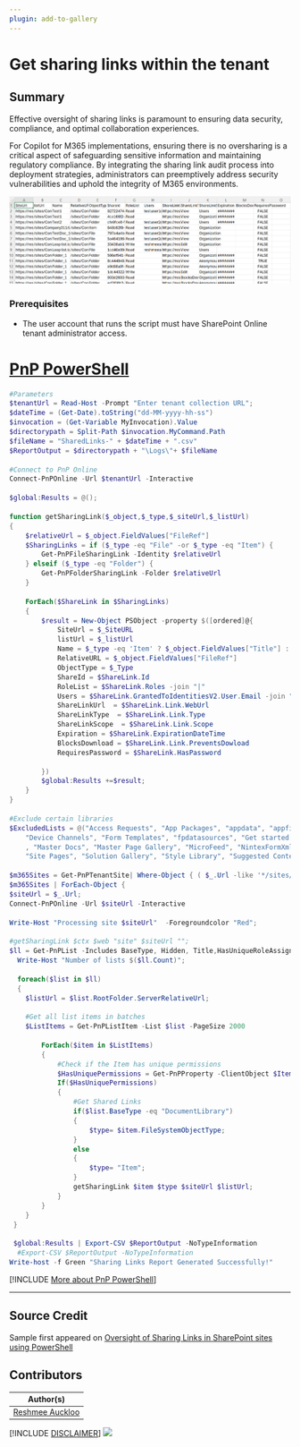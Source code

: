 ```yaml
---
plugin: add-to-gallery
---
```


# Get sharing links within the tenant

## Summary

Effective oversight of sharing links is paramount to ensuring data security, compliance, and optimal collaboration experiences.

For Copilot for M365 implementations, ensuring there is no oversharing is a critical aspect of safeguarding sensitive information and maintaining regulatory compliance. By integrating the sharing link audit process into deployment strategies, administrators can preemptively address security vulnerabilities and uphold the integrity of M365 environments.

![Example Screenshot](assets/preview.png)

### Prerequisites

- The user account that runs the script must have SharePoint Online tenant administrator access.

# [PnP PowerShell](#tab/pnpps)

```powershell
#Parameters
$tenantUrl = Read-Host -Prompt "Enter tenant collection URL";
$dateTime = (Get-Date).toString("dd-MM-yyyy-hh-ss")
$invocation = (Get-Variable MyInvocation).Value
$directorypath = Split-Path $invocation.MyCommand.Path
$fileName = "SharedLinks-" + $dateTime + ".csv"
$ReportOutput = $directorypath + "\Logs\"+ $fileName

#Connect to PnP Online
Connect-PnPOnline -Url $tenantUrl -Interactive

$global:Results = @();

function getSharingLink($_object,$_type,$_siteUrl,$_listUrl)
{
    $relativeUrl = $_object.FieldValues["FileRef"]
    $SharingLinks = if ($_type -eq "File" -or $_type -eq "Item") {
        Get-PnPFileSharingLink -Identity $relativeUrl
    } elseif ($_type -eq "Folder") {
        Get-PnPFolderSharingLink -Folder $relativeUrl
    }
    
    ForEach($ShareLink in $SharingLinks)
    {
        $result = New-Object PSObject -property $([ordered]@{
            SiteUrl = $_SiteURL
            listUrl = $_listUrl
            Name = $_type -eq 'Item' ? $_object.FieldValues["Title"] : $_object.FieldValues["FileLeafRef"]          
            RelativeURL = $_object.FieldValues["FileRef"] 
            ObjectType = $_Type
            ShareId = $ShareLink.Id
            RoleList = $ShareLink.Roles -join "|"
            Users = $ShareLink.GrantedToIdentitiesV2.User.Email -join "|"
            ShareLinkUrl  = $ShareLink.Link.WebUrl
            ShareLinkType  = $ShareLink.Link.Type
            ShareLinkScope  = $ShareLink.Link.Scope
            Expiration = $ShareLink.ExpirationDateTime
            BlocksDownload = $ShareLink.Link.PreventsDowload
            RequiresPassword = $ShareLink.HasPassword
                        
        })
        $global:Results +=$result;
    }     
}

#Exclude certain libraries
$ExcludedLists = @("Access Requests", "App Packages", "appdata", "appfiles", "Apps in Testing", "Cache Profiles", "Composed Looks", "Content and Structure Reports", "Content type publishing error log", "Converted Forms",
    "Device Channels", "Form Templates", "fpdatasources", "Get started with Apps for Office and SharePoint", "List Template Gallery", "Long Running Operation Status", "Maintenance Log Library", "Images", "site collection images"
    , "Master Docs", "Master Page Gallery", "MicroFeed", "NintexFormXml", "Quick Deploy Items", "Relationships List", "Reusable Content", "Reporting Metadata", "Reporting Templates", "Search Config List", "Site Assets", "Preservation Hold Library",
    "Site Pages", "Solution Gallery", "Style Library", "Suggested Content Browser Locations", "Theme Gallery", "TaxonomyHiddenList", "User Information List", "Web Part Gallery", "wfpub", "wfsvc", "Workflow History", "Workflow Tasks", "Pages")

$m365Sites = Get-PnPTenantSite| Where-Object { ( $_.Url -like '*/sites/*') -and $_.Template -ne 'RedirectSite#0' } 
$m365Sites | ForEach-Object {
$siteUrl = $_.Url;     
Connect-PnPOnline -Url $siteUrl -Interactive

Write-Host "Processing site $siteUrl"  -Foregroundcolor "Red"; 

#getSharingLink $ctx $web "site" $siteUrl "";
$ll = Get-PnPList -Includes BaseType, Hidden, Title,HasUniqueRoleAssignments,RootFolder | Where-Object {$_.Hidden -eq $False -and $_.Title -notin $ExcludedLists } #$_.BaseType -eq "DocumentLibrary" 
  Write-Host "Number of lists $($ll.Count)";

  foreach($list in $ll)
  {
    $listUrl = $list.RootFolder.ServerRelativeUrl;       

    #Get all list items in batches
    $ListItems = Get-PnPListItem -List $list -PageSize 2000 

        ForEach($item in $ListItems)
        {
            #Check if the Item has unique permissions
            $HasUniquePermissions = Get-PnPProperty -ClientObject $Item -Property "HasUniqueRoleAssignments"
            If($HasUniquePermissions)
            {       
                #Get Shared Links
                if($list.BaseType -eq "DocumentLibrary")
                {
                    $type= $item.FileSystemObjectType;
                }
                else
                {
                    $type= "Item";
                }
                getSharingLink $item $type $siteUrl $listUrl;
            }
        }
    }
 }
 
 $global:Results | Export-CSV $ReportOutput -NoTypeInformation
  #Export-CSV $ReportOutput -NoTypeInformation
Write-host -f Green "Sharing Links Report Generated Successfully!"
```

[!INCLUDE [More about PnP PowerShell](../../docfx/includes/MORE-PNPPS.md)]

***

## Source Credit

Sample first appeared on [Oversight of Sharing Links in SharePoint sites using PowerShell](https://reshmeeauckloo.com/posts/powershell-get-sharing-links-sharepoint/)

## Contributors

| Author(s) |
|-----------|
| [Reshmee Auckloo](https://github.com/reshmee011) |


[!INCLUDE [DISCLAIMER](../../docfx/includes/DISCLAIMER.md)]
<img src="https://m365-visitor-stats.azurewebsites.net/script-samples/scripts/spo-get-sharinglinks" aria-hidden="true" />